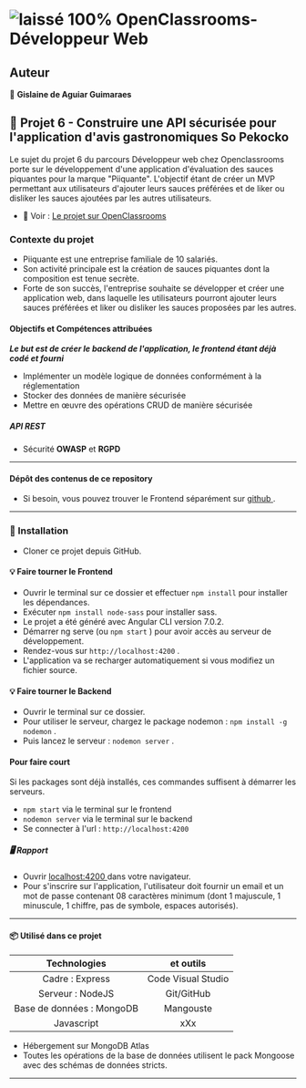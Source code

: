 #  ![ laissé 100% ](https://github.com/thierry-laval/archives/blob/master/images/Logo_OpenClassrooms.png?raw=true) OpenClassrooms-Développeur Web



##  Auteur

👤    **Gislaine de Aguiar Guimaraes** 

##  📎 Projet 6 - Construire une API sécurisée pour l'application d'avis gastronomiques So Pekocko



Le sujet du projet 6 du parcours Développeur web chez Openclassrooms porte sur le développement d'une application d'évaluation des sauces piquantes pour la marque "Piiquante". L'objectif étant de créer un MVP permettant aux utilisateurs d'ajouter leurs sauces préférées et de liker ou disliker les sauces ajoutées par les autres utilisateurs.

* 👀     Voir : [ Le projet sur OpenClassrooms ](https://openclassrooms.com/fr/projects/676/assignment "Cliquez pour voir le projet")

###  Contexte du projet

* Piiquante  est une entreprise familiale de 10 salariés.
* Son activité principale est la création de sauces piquantes dont la composition est tenue secrète.
* Forte de son succès, l'entreprise souhaite se développer et créer une application web, dans laquelle les utilisateurs pourront ajouter leurs sauces préférées et liker ou disliker les sauces proposées par les autres.

####  Objectifs et Compétences attribuées

***Le but est de créer le backend de l'application, le frontend étant déjà codé et fourni***

* Implémenter un modèle logique de données conformément à la réglementation
* Stocker des données de manière sécurisée
* Mettre en œuvre des opérations CRUD de manière sécurisée

#####  API REST

* Sécurité **OWASP** et **RGPD**

***


####  Dépôt des contenus de ce repository

* Si besoin, vous pouvez trouver le Frontend séparément sur [ github ](https://github.com/OpenClassrooms-Student-Center/dwj-projet6).

***

###  🔨   Installation

* Cloner ce projet depuis GitHub.

####  💡   Faire tourner le Frontend

* Ouvrir le terminal sur ce dossier et effectuer   `npm install` pour installer les dépendances.
* Exécuter `npm install node-sass` pour installer sass.
* Le projet a été généré avec Angular CLI version 7.0.2.
* Démarrer ng serve (ou `npm start` ) pour avoir accès au serveur de développement.
* Rendez-vous sur `http://localhost:4200` .
* L'application va se recharger automatiquement si vous modifiez un fichier source.

####  💡   Faire tourner le Backend

* Ouvrir le terminal sur ce dossier.
* Pour utiliser le serveur, chargez le package nodemon : `npm install -g nodemon` .
* Puis lancez le serveur : `nodemon server` .

####  Pour faire court

Si les packages sont déjà installés, ces commandes suffisent à démarrer les serveurs.

*  `npm start` via le terminal sur le frontend
*  `nodemon server` via le terminal sur le backend
* Se connecter à l'url : `http://localhost:4200`

#####  🖥   Rapport

* Ouvrir [ localhost:4200 ](http://localhost:4200/) dans votre navigateur.
* Pour s'inscrire sur l'application, l'utilisateur doit fournir un email et un mot de passe contenant 08 caractères minimum (dont 1 majuscule, 1 minuscule, 1 chiffre, pas de symbole, espaces autorisés).

***

####  📦     Utilisé dans ce projet

| Technologies | et outils |
|:-----------------------:|:------------------:|
| Cadre : Express | Code Visual Studio |
| Serveur : NodeJS | Git/GitHub |
| Base de données : MongoDB | Mangouste |
| Javascript | xXx |

* Hébergement sur MongoDB Atlas
* Toutes les opérations de la base de données utilisent le pack Mongoose avec des schémas de données stricts.

***
